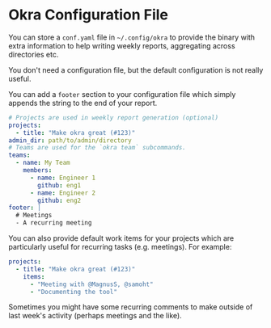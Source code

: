 # Okra Configuration File

You can store a `conf.yaml` file in `~/.config/okra` to provide the binary with extra information to help writing weekly reports, aggregating across directories etc.

You don't need a configuration file, but the default configuration is not really useful.

You can add a `footer` section to your configuration file which simply appends the string to the end of your report. 

```yaml
# Projects are used in weekly report generation (optional)
projects:
  - title: "Make okra great (#123)"
admin_dir: path/to/admin/directory
# Teams are used for the `okra team` subcommands.
teams:
  - name: My Team
    members:
      - name: Engineer 1
        github: eng1
      - name: Engineer 2
        github: eng2
footer: |
  # Meetings
  - A recurring meeting
```

You can also provide default work items for your projects which are particularly useful for recurring tasks (e.g. meetings). For example: 

```yaml
projects:
  - title: "Make okra great (#123)"
    items: 
      - "Meeting with @MagnusS, @samoht"
      - "Documenting the tool"
```

Sometimes you might have some recurring comments to make outside of last week's activity (perhaps meetings and the like). 
